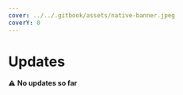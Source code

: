 ```yaml
---
cover: ../../.gitbook/assets/native-banner.jpeg
coverY: 0
---
```


# Updates

⚠️ **No updates so far**
